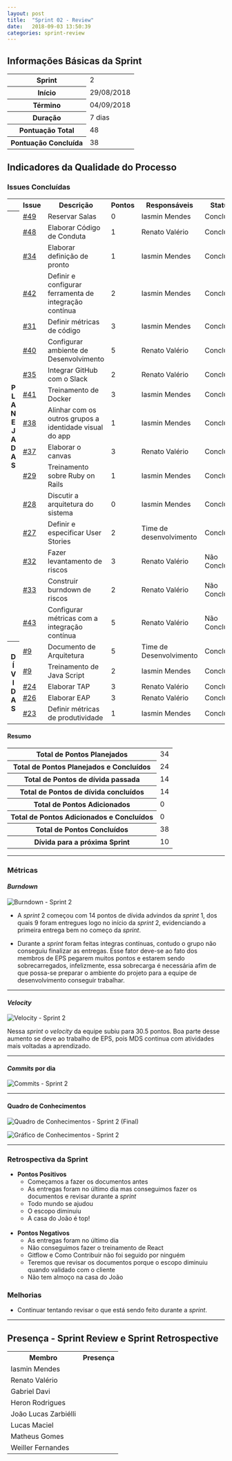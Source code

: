 ```yaml
---
layout: post
title:  "Sprint 02 - Review"
date:   2018-09-03 13:50:39
categories: sprint-review
---
```


## Informações Básicas da Sprint
<table>
<tr><th>Sprint</th><td>2</td></tr>
<tr><th>Início</th><td>29/08/2018</td></tr>
<tr><th>Término</th><td>04/09/2018</td></tr>
<tr><th>Duração</th><td>7 dias</td></tr>
<tr><th>Pontuação Total</th><td>48</td></tr>
<tr><th>Pontuação Concluída</th><td>38</td></tr>
</table>


## Indicadores da Qualidade do Processo

### Issues Concluídas
<table>
<tr><th></th><th>Issue</th><th>Descrição</th><th>Pontos</th><th>Responsáveis</th><th>Status</th></tr>
<tr>
  <th rowspan='16' style='text-align:center'>P<br>L<br>A<br>N<br>E<br>J<br>A<br>D<br>A<br>S</th>
  <td><a href="https://github.com/fga-eps-mds/2018.2-IndicaAi/issues/49">#49</a></td>
  <td>Reservar Salas</td>
  <td>0</td>
  <td>Iasmin Mendes</td>
  <td>Concluído</td>
</tr>
<tr>
  <td><a href="https://github.com/fga-eps-mds/2018.2-IndicaAi/issues/48">#48</a></td>
  <td>Elaborar Código de Conduta</td>
  <td>1</td>
  <td>Renato Valério</td>
  <td>Concluído</td>
</tr>
<tr>
  <td><a href="https://github.com/fga-eps-mds/2018.2-IndicaAi/issues/34">#34</a></td>
  <td>Elaborar definição de pronto</td>
  <td>1</td>
  <td>Iasmin Mendes</td>
  <td>Concluído</td>
</tr>
<tr>
  <td><a href="https://github.com/fga-eps-mds/2018.2-IndicaAi/issues/42">#42</a></td>
  <td>Definir e configurar ferramenta de integração contínua</td>
  <td>2</td>
  <td>Iasmin Mendes</td>
  <td>Concluído</td>
</tr>
<tr>
  <td><a href="https://github.com/fga-eps-mds/2018.2-IndicaAi/issues/31">#31</a></td>
  <td>Definir métricas de código</td>
  <td>3</td>
  <td>Iasmin Mendes</td>
  <td>Concluído</td>
</tr>
<tr>
  <td><a href="https://github.com/fga-eps-mds/2018.2-IndicaAi/issues/40">#40</a></td>
  <td>Configurar ambiente de Desenvolvimento</td>
  <td>5</td>
  <td>Renato Valério</td>
  <td>Concluído</td>
</tr>
<tr>
  <td><a href="https://github.com/fga-eps-mds/2018.2-IndicaAi/issues/35">#35</a></td>
  <td>Integrar GitHub com o Slack</td>
  <td>2</td>
  <td>Renato Valério</td>
  <td>Concluído</td>
</tr>
<tr>
  <td><a href="https://github.com/fga-eps-mds/2018.2-IndicaAi/issues/41">#41</a></td>
  <td>Treinamento de Docker</td>
  <td>3</td>
  <td>Iasmin Mendes</td>
  <td>Concluído</td>
</tr>
<tr>
  <td><a href="https://github.com/fga-eps-mds/2018.2-IndicaAi/issues/38">#38</a></td>
  <td>Alinhar com os outros grupos a identidade visual do app</td>
  <td>1</td>
  <td>Iasmin Mendes</td>
  <td>Concluído</td>
</tr>
<tr>
  <td><a href="https://github.com/fga-eps-mds/2018.2-IndicaAi/issues/37">#37</a></td>
  <td>Elaborar o canvas</td>
  <td>3</td>
  <td>Renato Valério</td>
  <td>Concluído</td>
</tr>
<tr>
  <td><a href="https://github.com/fga-eps-mds/2018.2-IndicaAi/issues/29">#29</a></td>
  <td>Treinamento sobre Ruby on Rails</td>
  <td>1</td>
  <td>Iasmin Mendes</td>
  <td>Concluído</td>
</tr>
<tr>
  <td><a href="https://github.com/fga-eps-mds/2018.2-IndicaAi/issues/28">#28</a></td>
  <td>Discutir a arquitetura do sistema</td>
  <td>0</td>
  <td>Iasmin Mendes</td>
  <td>Concluído</td>
</tr>
<tr>
  <td><a href="https://github.com/fga-eps-mds/2018.2-IndicaAi/issues/27">#27</a></td>
  <td>Definir e especificar User Stories</td>
  <td>2</td>
  <td>Time de desenvolvimento</td>
  <td>Concluído</td>
</tr>
<tr>
  <td><a href="https://github.com/fga-eps-mds/2018.2-IndicaAi/issues/32">#32</a></td>
  <td>Fazer levantamento de riscos</td>
  <td>3</td>
  <td>Renato Valério</td>
  <td>Não Concluído</td>
</tr>
<tr>
  <td><a href="https://github.com/fga-eps-mds/2018.2-IndicaAi/issues/33">#33</a></td>
  <td>Construir burndown de riscos</td>
  <td>2</td>
  <td>Renato Valério</td>
  <td>Não Concluído</td>
</tr>
<tr>
  <td><a href="https://github.com/fga-eps-mds/2018.2-IndicaAi/issues/43">#43</a></td>
  <td>Configurar métricas com a integração contínua</td>
  <td>5</td>
  <td>Renato Valério</td>
  <td>Não Concluído</td>
</tr>
<tr>
  <th rowspan='5' style='text-align:center'>D<br>Í<br>V<br>I<br>D<br>A<br>S</th>
  <td><a href="https://github.com/fga-eps-mds/2018.2-IndicaAi/issues/9">#9</a></td>
  <td>Documento de Arquitetura</td>
  <td>5</td>
  <td>Time de Desenvolvimento</td>
  <td>Concluído</td>
</tr>
<tr>
  <td><a href="https://github.com/fga-eps-mds/2018.2-IndicaAi/issues/9">#9</a></td>
  <td>Treinamento de Java Script</td>
  <td>2</td>
  <td>Iasmin Mendes</td>
  <td>Concluído</td>
</tr>
<tr>
  <td><a href="https://github.com/fga-eps-mds/2018.2-IndicaAi/issues/24">#24</a></td>
  <td>Elaborar TAP</td>
  <td>3</td>
  <td>Renato Valério</td>
  <td>Concluído</td>
</tr>
<tr>
  <td><a href="https://github.com/fga-eps-mds/2018.2-IndicaAi/issues/26">#26</a></td>
  <td>Elaborar EAP</td>
  <td>3</td>
  <td>Renato Valério</td>
  <td>Concluído</td>
</tr>
<tr>
  <td><a href="https://github.com/fga-eps-mds/2018.2-IndicaAi/issues/23">#23</a></td>
  <td>Definir métricas de produtividade</td>
  <td>1</td>
  <td>Iasmin Mendes</td>
  <td>Concluído</td>
</tr>
</table>

#### Resumo
<table>
<tr>
  <th>Total de Pontos Planejados</th>
  <td>34</td>
</tr>
<tr>
  <th>Total de Pontos Planejados e Concluídos</th>
  <td>24</td>
</tr>
<tr>
  <th>Total de Pontos de dívida passada</th>
  <td>14</td>
</tr>
<tr>
  <th>Total de Pontos de dívida concluídos</th>
  <td>14</td>
</tr>
<tr>
  <th>Total de Pontos Adicionados</th>
  <td>0</td>
</tr>
<tr>
  <th>Total de Pontos Adicionados e Concluídos</th>
  <td>0</td>
</tr>
<tr>
  <th>Total de Pontos Concluídos</th>
  <td>38</td>
</tr>
<tr>
  <th>Dívida para a próxima Sprint</th>
  <td>10</td>
</tr>
</table>

----

### Métricas

#### _Burndown_

![Burndown - Sprint 2]({{site.baseurl}}/static/img/burndown/sprint_2.png)

* A _sprint_ 2 começou com 14 pontos de dívida advindos da _sprint_ 1, dos quais 9 foram entregues logo no início da _sprint_ 2, evidenciando a primeira entrega bem no começo da _sprint_.

* Durante a _sprint_ foram feitas integras contínuas, contudo o grupo não conseguiu finalizar as entregas. Esse fator deve-se ao fato dos membros de EPS pegarem muitos pontos e estarem sendo sobrecarregados, infelizmente, essa sobrecarga é necessária afim de que possa-se preparar o ambiente do projeto para a equipe de desenvolvimento conseguir trabalhar.

---

#### _Velocity_

![Velocity - Sprint 2]({{site.baseurl}}/static/img/velocity/sprint_2.png)

Nessa _sprint_ o _velocity_ da equipe subiu para 30.5 pontos. Boa parte desse aumento se deve ao trabalho de EPS, pois MDS continua com atividades mais voltadas a aprendizado.

---

#### _Commits_ por dia

![Commits - Sprint 2]({{site.baseurl}}/static/img/commits/sprint_2.png)

---

#### Quadro de Conhecimentos

![Quadro de Conhecimentos - Sprint 2 (Final)]({{site.baseurl}}/static/img/quadros_de_conhecimento/sprint_2_melhorias.png)

![Gráfico de Conhecimentos - Sprint 2]({{site.baseurl}}/static/img/grafico_de_conhecimentos/sprint_2.png)

---

### Retrospectiva da Sprint

* **Pontos Positivos**
  * Começamos a fazer os documentos antes
  * As entregas foram no último dia mas conseguimos fazer os documentos e revisar durante a _sprint_
  * Todo mundo se ajudou
  * O escopo diminuiu
  * A casa do João é top!
<br><br>
* **Pontos Negativos**
  * As entregas foram no último dia
  * Não conseguimos fazer o treinamento de React
  * Gitflow e Como Contribuir não foi seguido por ninguém
  * Teremos que revisar os documentos porque o escopo diminuiu quando validado com o cliente
  * Não tem almoço na casa do João


### Melhorias

* Continuar tentando revisar o que está sendo feito durante a _sprint_.

---

## Presença - Sprint Review e Sprint Retrospective

<table class='frequency'>
<tr><th>Membro</th><th>Presença</th></tr>
<tr><td>Iasmin Mendes</td><td><i class="fa fa-check"></i></td></tr>
<tr><td>Renato Valério</td><td><i class="fa fa-check"></i></td></tr>
<tr><td>Gabriel Davi</td><td><i class="fa fa-check"></i></td></tr>
<tr><td>Heron Rodrigues</td><td><i class="fa fa-check"></i></td></tr>
<tr><td>João Lucas Zarbiélli</td><td><i class="fa fa-check"></i></td></tr>
<tr><td>Lucas Maciel</td><td><i class="fa fa-check"></i></td></tr>
<tr><td>Matheus Gomes</td><td><i class="fa fa-check"></i></td></tr>
<tr><td>Weiller Fernandes</td><td><i class="fa fa-check"></i></td></tr>
</table>
